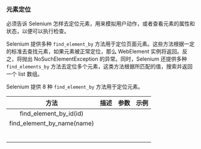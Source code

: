 ### 元素定位

必须告诉 Selenium 怎样去定位元素，用来模拟用户动作，或者查看元素的属性和状态，以便可以执行检查。

Selenium 提供多种 `find_element_by` 方法用于定位页面元素。这些方法根据一定的标准去查找元素，如果元素被正常定位，那么 WebElement 实例将返回。反之，将抛出 NoSuchElementException 的异常。同时，Selenium 还提供多种 `find_elements_by` 方法去定位多个元素，这类方法根据所匹配的值，搜索并返回一个 list 数组。

Selenium 提供 8 种 `find_element_by` 方法用于定位元素。

|            方法            | 描述 | 参数 | 示例 |
| :------------------------: | :--: | :--: | :--: |
|   find_element_by_id(id)   |      |      |      |
| find_element_by_name(name) |      |      |      |
|                            |      |      |      |
|                            |      |      |      |
|                            |      |      |      |
|                            |      |      |      |
|                            |      |      |      |
|                            |      |      |      |

